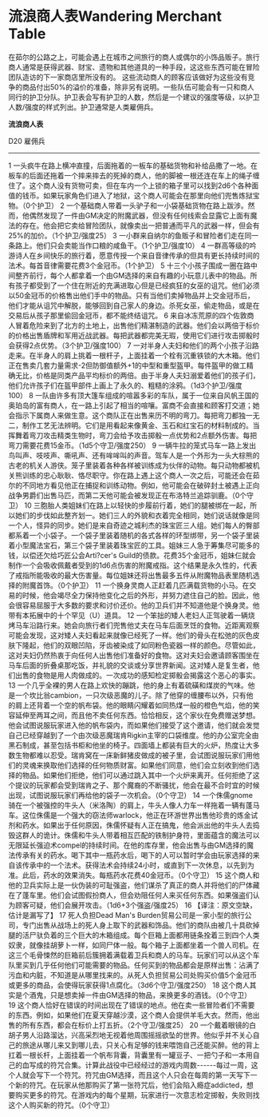 # 流浪商人表Wandering Merchant Table

在茹尔的公路之上，可能会遇上在城市之间旅行的商人或偶尔的小饰品贩子。旅行商人通常是获得武器、财宝、遗物和其他道具的一种手段，这这些东西可能在冒险团队造访的下一家商店里所没有的。
这些流动商人的顾客应该做好为这些没有竞争的商品付出50%的溢价的准备，除非另有说明。一些队伍可能会有一只和商人同行的护卫分队。护卫表会写有护卫的人数，然后是一个建议的强度等级，以护卫人数/强度的样式列出。护卫通常是人类雇佣兵。

**流浪商人表**

  D20   雇佣兵
  ----- ------------------------------------------------------------------------------------------------------------------------------------------------------------------------------------------------------------------------------------------------------------------------------------------------------------------------------------------------------------------------------------------------------------------------------------------------------------------------------------------------------------------------------------------------------------------------------------------------------------------------------------------------------------------------------------------------------------------------------------------------------------------------------------------------------------------------------------------------------------------------
  1     一头疯牛在路上横冲直撞，后面拖着的一板车的基础货物和补给品撒了一地。在板车的后面还拖着一个摔来摔去的死掉的商人，他的脚被一根还连在车上的绳子缠住了。这个商人没有货物可卖，但在车内一个上锁的箱子里可以找到2d6个各种面值的钱币。如果玩家角色们进入了地狱，这个商人可能会在那里向他们兜售炼狱宝物。（0个护卫）
  2     一个基础商人带着一头驴子和一小袋基础货物在路上跋涉。然而，他偶然发现了一件由GM决定的附魔武器，但没有任何线索会显露它上面有魔法的存在。他会把它卖给冒险团队，就像卖出一把普通而平凡的武器一样，但会有25%的加价。（1个护卫/强度25）
  3     一小群来自纳尔的鱼贩子和冒险者们走在同一条路上。他们只会卖能当作口粮的咸鱼干。（1个护卫/强度10）
  4     一群高等级的吟游诗人在乡间快乐的旅行着，愿意传授一个来自音律传承的但具有更长持续时间的法术。每首音律需要花费3个金冠币。（1个护卫）
  5     十三个小孩子围成一圈在路中间整齐前行，每个人都拿着一个由GM选择的来自有趣的小玩意儿表中的物品。所有孩子都受到了一个住在附近的充满进取心但是已经疯狂的女巫的诅咒。他们必须以50金冠币的价格售出他们手中的物品。只有当他们卖掉物品并上交金冠币后，他们才能从诅咒中解脱，能够回到自己家人的身边。杀死女巫，偷走物品，或是在交易后从孩子那里偷回金冠币，都不能终结诅咒。
  6     来自冰冻荒原的四个佐敦商人冒着危险来到了北方的土地上，出售他们精湛制造的武器。他们会以两倍于标价的价格出售盾牌和军用近战武器。每把武器都完美无瑕，使用它们进行攻击掷骰时会获得2点优势。（3个护卫/强度100）
  7     一对半身人夫妇和他们的两个小孩子沿路走来。在半身人的肩上挑着一根杆子，上面挂着一个栓有沉重铁锁的大木箱。他们正在售卖几套力量需求-2但防御值额外+1的中型和重型盔甲。每件盔甲的做工精确无比，价格是同类产品平均标价的两倍。由于半身人夫妇溺爱着他们的孩子们，他们允许孩子们在盔甲部件上画上了永久的、粗糙的涂鸦。（1d3个护卫/强度100）
  8     一队由许多有顶大篷车组成的喧嚣多彩的车队，属于一位来自风帆王国的奥珀岛的富有商人，在一路上引起了相当的喧嚷。富商不会直接和顾客打交道；她会指示下属商人来做生意。这个商队正在出售来历不明的弯刀。每把弯刀都独一无二，制作工艺无法辨明。它们是用看起来像黄金、玉石和红宝石的材料制成的。当挥舞着弯刀攻击精类生物时，弯刀会给予攻击掷骰一点优势和2点额外伤害。每把弯刀需要花费15金币。（1d5个守卫/强度250）
  9     一辆牛拉的笼式马车一路上发出鸟叫声、吱吱声、嘶吼声、还有哞哞叫的声音。驾车人是一个外形为一头大棕熊的古老的机关人游侠。笼子里装着各种各样被训练成为伙伴的动物。每只动物都被机关熊训练的忠心耿耿、恪尽职守。你在路上遇上这个商人一次之后，可能还会在茹尔的不同地方看见他正在捕捉和训练动物。例如，他可能会在破碎封土被遇上正向战争男爵们出售马匹，而第二天他可能会被发现正在布洛特兰追踪驯鹿。（0个守卫）
  10    三胞胎人类姐妹们在路上以轻快的步履前行着，她们的腿被绑在一起，所以她们的步伐如此整齐划一。她们三人的外貌和衣着完全相同，她们说话就像是同一个人，怪异的同步。她们是来自奇迹之城利杰的珠宝匠三人组。她们每人的臀部都系着一个小袋子。一个袋子里装着随机的各式各样的环型绑带，另一个袋子里装着小型魔法宝石，第三个袋子里装着珠宝匠的工具。姐妹三人急于筹集尽可能多的钱，以偿还欠给巧匠公会Arti?cer's Guild的债款。花费35个金冠币，姐妹仨就会制作一个会吸收佩戴者受到的1d6点伤害的附魔戒指。这个结果是永久性的，代表了戒指所能吸收的最大伤害量。每位姐妹还将出售最多五件从附魔物品表里随机选择的附魔首饰。（0个护卫）
  11    一个换身灵商人正赶着几匹满载货物的小马。在交易的时候，他会竭尽全力保持他变化之后的外形，并努力遮住自己的脸。因此，他会很容易屈服于大多数的要求和讨价还价。他的卫兵们并不知道他是个换身灵。他带有本拓展中的十个罕见（U）道具。
  12    一个笨拙的矮人老妇人正驾驶着一辆烧烤马车沿路行来。她会向旅行者们兜售他丈夫在马车后面烹饪的食物。近距离观察可能会发现，这对矮人夫妇看起来就像已经死了一样。他们的骨头在松弛的灰色皮肤下隆起，他们的双眼凹陷，牙齿被染成了如同粉色瓷器一样的颜色。尽管如此，这对夫妇仍然热衷于向任何人出售他们准备好的食物。这对夫妇会邀请顾客围坐在马车后面的折叠桌那吃饭，并礼貌的交谈或分享世界新闻。这对矮人是复生者，他们出售的食物是用人肉做成的。一次成功的感知检定掷骰会揭露这个恶心的事实。
  13    一个几乎全裸的男人在路上欢快的蹦跳，他的身上有着硫磺和煤炭的气味。他是一个坎比翁cambion，一只次级恶魔的儿子。除了他穿的缠腰布以外，只有他的肩上还背着一个空的帆布袋。他的眼睛闪耀着如同热煤一般的橙色气焰，他的笑容延伸至两耳之间，而且他不卖任何东西。恰恰相反，这个家伙在免费赠送梦想。他会试图说服玩家进入他的帆布袋内，而如果他们接受了这个邀请，他们就会发觉自己已经穿越到了一个由次级恶魔瑞肯Rigkin主宰的口袋维度。他的办公室完全由黑石制成，甚至包括书柜和他坐的椅子。四面墙上都装有巨大的火炉，热度让大多数生物都难以忍受。瑞肯窝在一床新鲜猪皮做成的被子里，会试图说服玩家们用他们的灵魂来换取他们选择的任何物质财富。如果他们同意，他们会立刻收到他们选择的物品。如果他们拒绝，他们可以通过跳入其中一个火炉来离开。任何拒绝了这个提议的玩家都会受到瑞肯之子、那个魔裔的不断骚扰，他会在最不合时宜的时候出现，试图说服玩家们再给他的袋子一次机会。（0个守卫）
  14    一个侏儒gnome骑在一个被强控的牛头人（米洛陶）的肩上，牛头人像人力车一样拖着一辆有蓬马车。这位侏儒是一个强大的窃法师warlock，他正在环游世界出售他珍贵的炼金试剂和药水。如果出于任何原因，侏儒怀疑有人正在搞鬼，他会派出他的牛头人去捣毁这群人的诡计。侏儒和牛头人带着相互匹配的铁制护身符，里面蕴含的魔法可以无限延长强迫术compel的持续时间。在他的库存里，他会出售与由GM选择的魔法传承有关的药水。喝下其中一瓶药水后，喝下的人可以暂时学会由玩家选择的来自该传承中的一个法术。获得法术会持续24小时，或直到下一次休息，以先到为准。此后，药水的效果消失。每瓶药水花费40金冠币。（0个守卫）
  15    这个商人和他的卫兵实际上是一伙伪装的可耻强盗，他们谋杀了真正的商人并将他们的尸体藏在了蓬车里。他们会试图假扮商人，但会劝阻任何人来买任何东西。如果强盗们认为顾客可疑，他们会展开攻击。（1d6+3个强盗/强度25）
  16    【译注：原文空缺，估计是漏写了】
  17    死人负担Dead Man's Burden贸易公司是一家小型的旅行公司，专门出售从战场上的死人身上取下的武器和饰品。他们的商队由被几十具砍掉腿的活尸驮负着的三个巨大的木箱组成。每个巨箱上面都用链条拴着三到四个人类奴隶，就像挂胡萝卜一样，如同尸体一般。每个箱子上面都坐着一个兽人司机。在这三个毛骨悚然的巨箱前后簇拥着满载着卫兵和商人的马车。玩家们可以从这个车队里买到几乎任何他们可能需要的物品。任何买到的物品都会是原样出售：沾满了污血和内脏，不知道是从哪里找来的。从死人负担贸易公司处购买价值5个金冠币或更多的商品，会使得玩家获得1点腐化。（3d6个守卫/强度250）
  18    这个商人其实是个酒鬼，只是想卖掉一件由GM选择的物品，来换更多的酒钱。（0个守卫）
  19    这个商人恰好在错误的时间出现在了错误的地点。他在卖一些冒险者们不需要的东西。例如，如果他们在夏天穿越沙漠，这个商人会提供羊毛大衣。然而，他出售的所有东西，都会在标价上打五折。（2个守卫/强度25）
  20    一个戴着眼镜的白胡子男人沿路溜达，兴高采烈地无视着他周围摇摇欲坠的世界。他似乎并不关心自己的旅途从哪儿来又到哪儿去，只关心有足够的钱来喂饱自己还能买醉。他的背上扛着一根长杆，上面挂着一个帆布背囊，背囊里有一罐豆子、一把勺子和一本用自己的血写成的符咒合集。计算此战役中已经经过的游戏内周数------每过一周，这个人就会写下一个符咒。符咒由GM选择，而且这个人只会在每周的第一天写下一个新的符咒。在玩家从他那购买了第一张符咒后，他们会陷入瘾症addicted，想要购买更多的符咒。在游戏内的每个星期，玩家进行一次意志检定掷骰，失败则找这个人购买新的符咒。（0个守卫）
